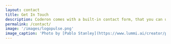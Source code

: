 ```yaml
---
layout: contact
title: Get In Touch
description: Coderon comes with a built-in contact form, that you can use with Formspree service to handle up to 50 submissions per month for free.
permalink: /contact/
image: '/images/logopulse.png'
image_caption: 'Photo by [Pablo Stanley](https://www.lummi.ai/creator/pablostanley) / [Lummi](https://www.lummi.ai/)'
---
```

